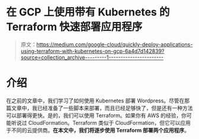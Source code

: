 # 在 GCP 上使用带有 Kubernetes 的 Terraform 快速部署应用程序

> 原文：<https://medium.com/google-cloud/quickly-deploy-applications-using-terraform-with-kubernetes-on-gcp-6a4d7d142839?source=collection_archive---------1----------------------->

# 介绍

在之前的文章中，我们学习了如何使用 Kubernetes 部署 Wordpress。尽管在那篇文章中，我已经准备了一些脚本来部署，而且已经足够快了，但是还有一种方法可以部署得更快。是的，我们可以使用 Terraform。如果你有 AWS 的经验，你可能听说过 CloudFormation。Terraform 类似于 CloudFormation，但它可以应用于不同的云提供商。**在本文中，我们将逐步使用 Terraform 部署两个应用程序**。